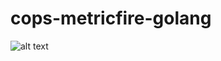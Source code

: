 # cops-metricfire-golang

![alt text](https://omfut.com/wp-content/uploads/2020/04/1553970148_happy-1st-april-fools-day-images-hd-with-funny-quotes-shayari-jokes.jpg "Torterra, deploy cluster")


